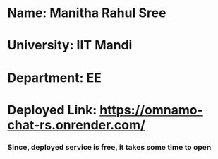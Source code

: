 # Name: Manitha Rahul Sree
# University: IIT Mandi
# Department: EE
# Deployed Link: https://omnamo-chat-rs.onrender.com/
### Since, deployed service is free, it takes some time to open
